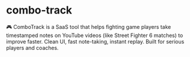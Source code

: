 # combo-track
🎮 ComboTrack is a SaaS tool that helps fighting game players take timestamped notes on YouTube videos (like Street Fighter 6 matches) to improve faster. Clean UI, fast note-taking, instant replay. Built for serious players and coaches.
